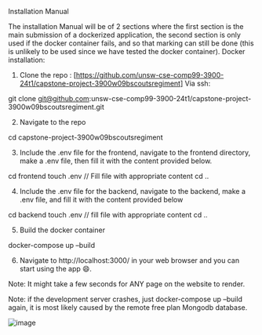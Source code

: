 Installation Manual

The installation Manual will be of 2 sections where the first section is the main submission of a dockerized application, the second section is only used if the docker container fails, and so that marking can still be done (this is unlikely to be used since we have tested the docker container).
Docker installation:
1. Clone the repo : [https://github.com/unsw-cse-comp99-3900-24t1/capstone-project-3900w09bscoutsregiment]
Via ssh: 

git clone git@github.com:unsw-cse-comp99-3900-24t1/capstone-project-3900w09bscoutsregiment.git

2. Navigate to the repo 

cd capstone-project-3900w09bscoutsregiment

3. Include the .env file for the frontend, navigate to the frontend directory, make a .env file, then fill it with the content provided below.

cd frontend
touch .env
// Fill file with appropriate content
cd ..

4. Include the .env file for the backend, navigate to the backend, make a .env file, and fill it with the content provided below

cd backend
touch .env
// fill file with appropriate content
cd ..

5. Build the docker container 

docker-compose up –build

6. Navigate to http://localhost:3000/ in your web browser and you can start using the app 😄. 

Note: It might take a few seconds for ANY page on the website to render. 

Note: if the development server crashes, just docker-compose up –build again, it is most likely caused by the remote free plan Mongodb database.


![image](https://github.com/user-attachments/assets/3373aa09-cf8d-4c45-baea-263c697d839a)
